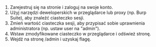 1. Zarejestruj się na stronie i zaloguj na swoje konto.
2.  Użyj narzędzi deweloperskich w przeglądarce lub proxy (np. Burp Suite), aby znaleźć ciasteczko sesji.
3.  Zmień wartość ciasteczka sesji, aby przypisać sobie uprawnienia administratora (np. ustaw user na "admin").
4. Wstaw zmodyfikowane ciasteczko w przeglądarce i odśwież stronę.
5. Wejdź na stronę /admin i uzyskaj flagę.
